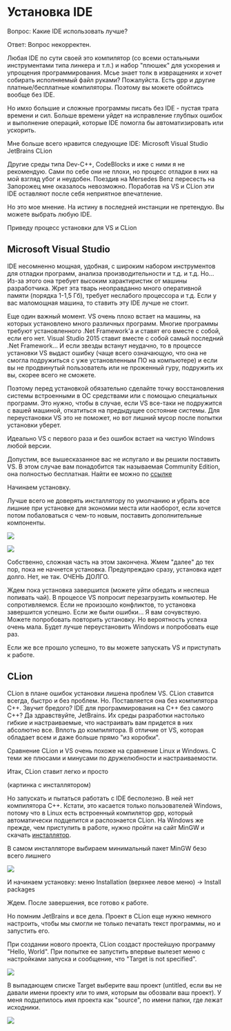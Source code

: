 # Установка IDE

Вопрос: Какие IDE использовать лучше?

Ответ: Вопрос некорректен.

Любая IDE по сути своей это компилятор (со всеми остальными инструментами типа линкера и т.п.) и набор "плюшек" для ускорения и упрощения программирования. Мсье знает толк в извращениях и хочет собирать исполняемый файл руками? Пожалуйста. Есть gpp и другие платные/бесплатные компиляторы. Поэтому вы можете обойтись вообще без IDE.

Но имхо большие и сложные программы писать без IDE - пустая трата времени и сил. Больше времени уйдет на исправление глубпых ошибок и выполнение операций, которые IDE помогла бы автоматизировать или ускорить.

Мне больше всего нравится следующие IDE:
Microsoft Visual Studio
JetBrains CLion

Другие среды типа Dev-C++, CodeBlocks и иже с ними я не рекомендую. Сами по себе они не плохи, но процесс отладки в них на мой взгляд убог и неудобен. Поездив на Mersedes Benz пересесть на Запорожец мне оказалось невозможно. Поработав на VS и CLion эти IDE оставляют после себя неприятное впечатление.

Но это мое мнение. На истину в последней инстанции не претендую. Вы можете выбрать любую IDE.

Приведу процесс установки для VS и CLion

## Microsoft Visual Studio
IDE несомненно мощная, удобная, с широким набором инструментов для отладки программ, анализа производительности и т.д. и т.д. Но... Из-за этого она требует высоким характиристик от машины разработчика. Жрет эта тварь неоправданно много оперативной памяти (порядка 1-1,5 Гб), требует неслабого процессора и т.д. Если у вас маломощная машина, то ставить эту IDE лучше не стоит.

Еще один важный момент. VS очень плохо встает на машины, на которых установлено много различных программ. Многие программы требуют установленного .Net Framework'a и ставят его вместе с собой, если его нет. Visual Studio 2015 ставит вместе с собой самый последний .Net Framework... И если звезды встанут неудачно, то в процессе установки VS выдаст ошибку (чаще всего означающую, что она не смогла подружиться с уже установленным ПО на компьютере) и если вы не продвинутый пользователь или не проженный гуру, подружить их вы, скорее всего не сможете.

Поэтому перед установкой обязательно сделайте точку восстановления системы встроенными в ОС средствами или с помощью специальных программ. Это нужно, чтобы в случае, если VS все-таки не подружится с вашей машиной, откатиться на предыдущее состояние системы. Для переустановки VS это не поможет, но вот лишний мусор после попытки установки уберет.

Идеально VS с первого раза и без ошибок встает на чистую Windows любой версии.

Допустим, все вышесказанное вас не испугало и вы решили поставить VS. В этом случае вам понадобится так называемая Community Edition, она полностью бесплатная. Найти ее можно по [ссылке](https://www.visualstudio.com/ru/vs/community/)

Начинаем установку.

Лучше всего не доверять инсталлятору по умолчанию и убрать все лишние при установке для экономии места или наоборот, если хочется потом побаловаться с чем-то новым, поставить дополнительные компоненты.

![](https://github.com/StriderAJR/StudentCpp/blob/master/illustr/Install%20IDE/VS_01.JPG)

![](https://github.com/StriderAJR/StudentCpp/blob/master/illustr/Install%20IDE/VS_02.JPG)

Собственно, сложная часть на этом закончена. Жмем "далее" до тех пор, пока не начнется установка. Предупреждаю сразу, установка идет долго. Нет, не так. ОЧЕНЬ ДОЛГО.

Ждем пока установка завершится (можете уйти обедать и неспеша попивать чай). В процессе VS попросит перезагрузить компьютер. Не сопротивляемся. Если не произошло конфликтов, то установка завершится успешно. Если же были ошибки... Я вам сочувствую. Можете попробовать повторить установку. Но вероятность успеха очень мала. Будет лучше переустановить Windows и попробовать еще раз.

Если же все прошло успешно, то вы можете запускать VS и приступать к работе.

## CLion

CLion в плане ошибок установки лишена проблем VS. CLion ставится всегда, быстро и без проблем. Но. Поставляется она без компилятора С++. Звучит бредого? IDE для программирования на С++ без самого С++? Да здравствуйте, JetBrains. Их среды разработки настолько гибкие и настраиваемые, что настраивать вам придется в них абсолютно все. Вплоть до компилятора. В отличие от VS, которая обладает всем и даже больше прямо "из коробки".

Сравнение CLion и VS очень похоже на сравнение Linux и Windows. С теми же плюсами и минусами по дружелюбности и настраиваемости.

Итак, CLion ставит легко и просто

(картинка с инсталлятором)

Но запускать и пытаться работать с IDE бесполезно. В ней нет компилятора С++. Кстати, это касается только пользователей Windows, потому что в Linux есть встроенный компилятор gpp, который автоматически подцепится и распознается CLion. На Windows же прежде, чем приступить в работе, нужно пройти на сайт MinGW и скачать [инсталлятор](https://sourceforge.net/downloads/mingw).

В самом инсталляторе выбираем минимальный пакет MinGW безо всего лишнего 

![](https://github.com/StriderAJR/StudentCpp/blob/master/illustr/Install%20IDE/CLion_03.JPG)

И начинаем установку: меню Installation (верхнее левое меню) -> Install packages

Ждем. После завершения, все готово к работе.

Но помним JetBrains и все дела. Проект в CLion еще нужно немного настроить, чтобы мы смогли не только печатать текст программы, но и запустить его.

При создании нового проекта, CLion создаст простейшую программу "Hello, World". При попытке ее запустить впервые вылезет меню с настройками запуска и сообщение, что "Target is not specified". 

![](https://github.com/StriderAJR/StudentCpp/blob/master/illustr/Install%20IDE/CLion_05.JPG)

В выпадающем списке Target выберите ваш проект (untitled, если вы не давали имени проекту или то имя, которым вы обозвали ваш проект). У меня подцепилось имя проекта как "source", по имени папки, где лежат исходники.

![](https://github.com/StriderAJR/StudentCpp/blob/master/illustr/Install%20IDE/CLion_06.JPG)
